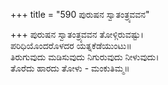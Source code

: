 +++
title = "590 ಪುರುಷನ ಸ್ವಾತಂತ್ರ್ಯವವನ"

+++
ಪುರುಷನ ಸ್ವಾತಂತ್ರ್ಯವವನ ತೋಳ್ಗಿರುವಷ್ಟು।  
ಪರಿಧಿಯೊಂದರೊಳದರ ಯತ್ನಕೆಡೆಯುಂಟು॥  
ತಿರುಗುವುದು ಮಡಿಸುವುದು ನಿಗುರುವುದು ನೀಳುವುದು।  
ತೊರೆದು ಹಾರದು ತೋಳು - ಮಂಕುತಿಮ್ಮ॥  

